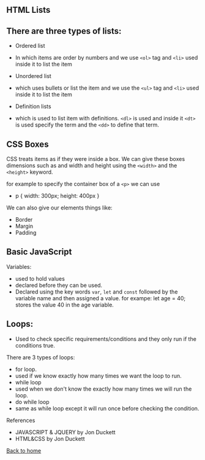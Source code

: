 ## HTML Lists
  
  ## There are three types of lists:
  * Ordered list
  *  In which items are order by numbers and we use `<ol>` tag and `<li>` used inside it to list the item
  * Unordered list
  *  which uses bullets or list the item and we use the `<ul>` tag and `<li>` used inside it to list the item
  
  * Definition lists
  *  which is used to list item with definitions. `<dl>` is used and inside it `<dt>` is used specify the term and the `<dd>` to define that term. 

## CSS Boxes

CSS treats items as if they were inside a box. We can give these boxes dimensions such as and width and height using the `<width>` and the `<height>` keyword.

for example to specify the container box of a `<p>` we can use
 * p {
        width: 300px;
        height: 400px
   }

We can also give our elements things like:
* Border
* Margin
* Padding

## Basic JavaScript
  Variables:
  * used to hold values
  * declared before they can be used.
  * Declared using the key words `var`, `let` and `const` followed by the variable name and then assigned a value. for exampe: let age = 40; stores the value 40 in the age variable.

## Loops:
* Used to check specific requirements/conditions and they only run if the conditions true.

There are 3 types of loops:
* for loop.
*  used if we know exactly how many times we want the loop to run.
* while loop
*  used when we don't know the exactly how many times we will run the loop.
* do while loop 
*   same as while loop except it will run once before checking the condition.

References
* JAVASCRIPT & JQUERY by Jon Duckett
* HTML&CSS by Jon Duckett



[Back to home](README.md)